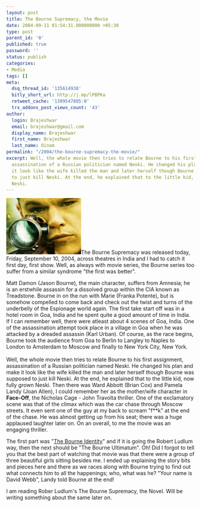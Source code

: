```yaml
---
layout: post
title: The Bourne Supremacy, the Movie
date: 2004-09-11 01:54:31.000000000 +05:30
type: post
parent_id: '0'
published: true
password: ''
status: publish
categories:
- Media
tags: []
meta:
  dsq_thread_id: '135614938'
  bitly_short_url: http://j.mp/lPBPKa
  retweet_cache: '1309547805:0'
  trx_addons_post_views_count: '43'
author:
  login: Brajeshwar
  email: brajeshwar@gmail.com
  display_name: Brajeshwar
  first_name: Brajeshwar
  last_name: Oinam
permalink: "/2004/the-bourne-supremacy-the-movie/"
excerpt: Well, the whole movie then tries to relate Bourne to his first assignment,
  assassination of a Russian politician named Neski. He changed his plan and make
  it look like the wife killed the man and later herself though Bourne was supposed
  to just kill Neski. At the end, he explained that to the little kid, now fully grown
  Neski.
---
```

<p><a href="http://thebournesupremacy.com/"><img src="/static/2004/09/bournesupremacy.jpg" alt="The Bourne Supremacy" /></a>The Bourne Supremacy was released today, Friday, September 10, 2004, across theatres in India and I had to catch it first day, first show. Well, as always with movie series, the Bourne series too suffer from a similar syndrome "the first was better".</p>
<p>Matt Damon (Jason Bourne), the main character, suffers from Amnesia; he is an erstwhile assassin for a dissolved group within the CIA known as Treadstone. Bourne in on the run with Marie (Franka Potente), but is somehow compelled to come back and check out the twist and turns of the underbelly of the Espionage world again. The first take start off was in a hotel room in Goa, India and he spent quite a good amount of time in India. If I can remember well, there were atleast about 4 scenes of Goa, India. One of the assassination attempt took place in a village in Goa when he was attacked by a dreaded assassin (Karl Urban). Of course, as the race begins, Bourne took the audience from Goa to Berlin to Langley to Naples to London to Amsterdam to Moscow and finally to New York City, New York.<br />
<br />
Well, the whole movie then tries to relate Bourne to his first assignment, assassination of a Russian politician named Neski. He changed his plan and make it look like the wife killed the man and later herself though Bourne was supposed to just kill Neski. At the end, he explained that to the little kid, now fully grown Neski. Then there was Ward Abbott (Brian Cox) and Pamela Landy (Joan Allen), I could remember her as the mother/wife character in <strong>Face-Off</strong>, the Nicholas Cage - John Travolta thriller. One of the exclamatory scene was that of the climax which was the car chase through Moscow streets. It even sent one of the guy at my back to scream "f**k" at the end of the chase. He was almost getting up from his seat; there was a huge applaused laughter later on. On an overall, to me the movie was an engaging thriller.</p>
<p>The first part was "<a href="http://thebourneidentity.com/" title="The Bourne Identity">The Bourne Identity</a>" and if it is going the Robert Ludlum way, then the next should be "The Bourne Ultimatum". Oh! Did I forgot to tell you that the best part of watching that movie was that there were a group of three beautiful girls sitting besides me. I ended up explaining the story bits and pieces here and there as we races along with Bourne trying to find out what connects him to all the happenings; who, what was he? "Your name is David Webb", Landy told Bourne at the end!</p>
<p><span class="codeNull">I am reading Rober Ludlum's The Bourne Supremacy, the Novel. Will be writing something about the same later on.</span></p>
